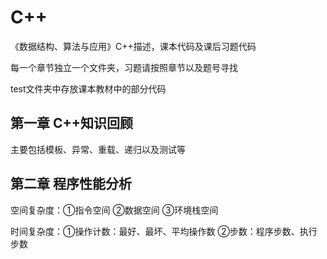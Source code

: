 # C++
《数据结构、算法与应用》C++描述，课本代码及课后习题代码

每一个章节独立一个文件夹，习题请按照章节以及题号寻找

test文件夹中存放课本教材中的部分代码

## 第一章 C++知识回顾
主要包括模板、异常、重载、递归以及测试等
## 第二章 程序性能分析
空间复杂度：①指令空间 ②数据空间 ③环境栈空间

时间复杂度：①操作计数：最好、最坏、平均操作数 ②步数：程序步数、执行步数